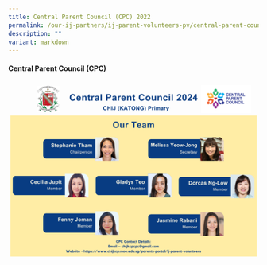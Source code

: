 ```yaml
---
title: Central Parent Council (CPC) 2022
permalink: /our-ij-partners/ij-parent-volunteers-pv/central-parent-council-cpc-2022/
description: ""
variant: markdown
---
```

#### Central Parent Council (CPC)

![](/images/CPC_Organizational_Chart__A4__Landscape__.png)

